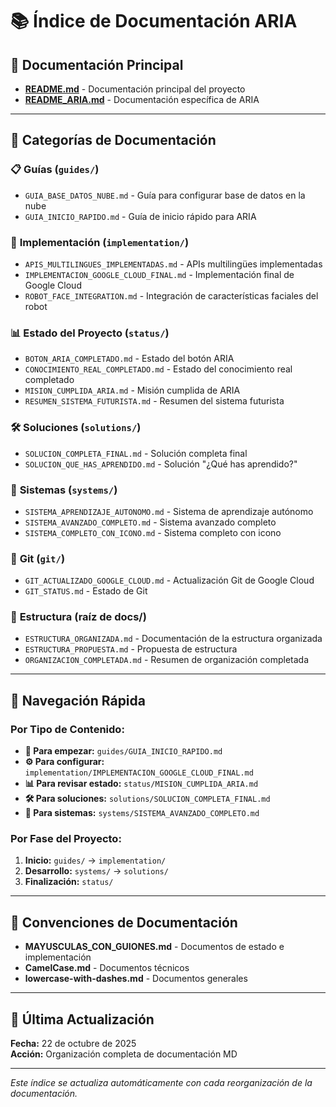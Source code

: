 # 📚 Índice de Documentación ARIA

## 📖 Documentación Principal
- **[README.md](../README.md)** - Documentación principal del proyecto
- **[README_ARIA.md](../README_ARIA.md)** - Documentación específica de ARIA

---

## 📁 Categorías de Documentación

### 📋 **Guías** (`guides/`)
- `GUIA_BASE_DATOS_NUBE.md` - Guía para configurar base de datos en la nube
- `GUIA_INICIO_RAPIDO.md` - Guía de inicio rápido para ARIA

### 🔧 **Implementación** (`implementation/`)
- `APIS_MULTILINGUES_IMPLEMENTADAS.md` - APIs multilingües implementadas
- `IMPLEMENTACION_GOOGLE_CLOUD_FINAL.md` - Implementación final de Google Cloud
- `ROBOT_FACE_INTEGRATION.md` - Integración de características faciales del robot

### 📊 **Estado del Proyecto** (`status/`)
- `BOTON_ARIA_COMPLETADO.md` - Estado del botón ARIA
- `CONOCIMIENTO_REAL_COMPLETADO.md` - Estado del conocimiento real completado
- `MISION_CUMPLIDA_ARIA.md` - Misión cumplida de ARIA
- `RESUMEN_SISTEMA_FUTURISTA.md` - Resumen del sistema futurista

### 🛠️ **Soluciones** (`solutions/`)
- `SOLUCION_COMPLETA_FINAL.md` - Solución completa final
- `SOLUCION_QUE_HAS_APRENDIDO.md` - Solución "¿Qué has aprendido?"

### 🤖 **Sistemas** (`systems/`)
- `SISTEMA_APRENDIZAJE_AUTONOMO.md` - Sistema de aprendizaje autónomo
- `SISTEMA_AVANZADO_COMPLETO.md` - Sistema avanzado completo
- `SISTEMA_COMPLETO_CON_ICONO.md` - Sistema completo con icono

### 🔄 **Git** (`git/`)
- `GIT_ACTUALIZADO_GOOGLE_CLOUD.md` - Actualización Git de Google Cloud
- `GIT_STATUS.md` - Estado de Git

### 📐 **Estructura** (raíz de docs/)
- `ESTRUCTURA_ORGANIZADA.md` - Documentación de la estructura organizada
- `ESTRUCTURA_PROPUESTA.md` - Propuesta de estructura
- `ORGANIZACION_COMPLETADA.md` - Resumen de organización completada

---

## 🎯 Navegación Rápida

### Por Tipo de Contenido:
- **🚀 Para empezar:** `guides/GUIA_INICIO_RAPIDO.md`
- **⚙️ Para configurar:** `implementation/IMPLEMENTACION_GOOGLE_CLOUD_FINAL.md`
- **📊 Para revisar estado:** `status/MISION_CUMPLIDA_ARIA.md`
- **🛠️ Para soluciones:** `solutions/SOLUCION_COMPLETA_FINAL.md`
- **🤖 Para sistemas:** `systems/SISTEMA_AVANZADO_COMPLETO.md`

### Por Fase del Proyecto:
1. **Inicio:** `guides/` → `implementation/`
2. **Desarrollo:** `systems/` → `solutions/`
3. **Finalización:** `status/`

---

## 📝 Convenciones de Documentación

- **MAYUSCULAS_CON_GUIONES.md** - Documentos de estado e implementación
- **CamelCase.md** - Documentos técnicos
- **lowercase-with-dashes.md** - Documentos generales

---

## 🔄 Última Actualización
**Fecha:** 22 de octubre de 2025  
**Acción:** Organización completa de documentación MD

---

*Este índice se actualiza automáticamente con cada reorganización de la documentación.*
